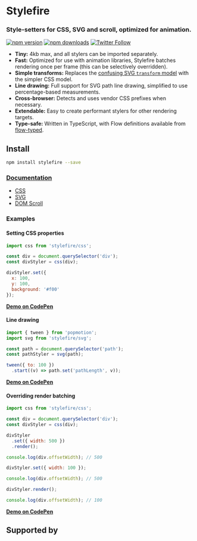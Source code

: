 # Stylefire

### Style-setters for CSS, SVG and scroll, optimized for animation.

[![npm version](https://img.shields.io/npm/v/stylefire.svg?style=flat-square)](https://www.npmjs.com/package/stylefire)
[![npm downloads](https://img.shields.io/npm/dm/stylefire.svg?style=flat-square)](https://www.npmjs.com/package/stylefire)
[![Twitter Follow](https://img.shields.io/twitter/follow/espadrine.svg?style=social&label=Follow)](http://twitter.com/popmotionjs)

- **Tiny:** 4kb max, and all stylers can be imported separately.
- **Fast:** Optimized for use with animation libraries, Stylefire batches rendering once per frame (this can be selectively overridden).
- **Simple transforms:** Replaces the [confusing SVG `transform` model](https://css-tricks.com/transforms-on-svg-elements/) with the simpler CSS model.
- **Line drawing:** Full support for SVG path line drawing, simplified to use percentage-based measurements.
- **Cross-browser:** Detects and uses vendor CSS prefixes when necessary.
- **Extendable:** Easy to create performant stylers for other rendering targets.
- **Type-safe:** Written in TypeScript, with Flow definitions available from [flow-typed](https://github.com/flowtype/flow-typed).

## Install

```bash
npm install stylefire --save
```

### [Documentation](https://popmotion.io/api/stylefire)
- [CSS](https://popmotion.io/api/css)
- [SVG](https://popmotion.io/api/svg)
- [DOM Scroll](https://popmotion.io/api/dom-scroll)

### Examples

#### Setting CSS properties

```javascript
import css from 'stylefire/css';

const div = document.querySelector('div');
const divStyler = css(div);

divStyler.set({
  x: 100,
  y: 100,
  background: '#f00'
});
```

**[Demo on CodePen]()**

#### Line drawing

```javascript
import { tween } from 'popmotion';
import svg from 'stylefire/svg';

const path = document.querySelector('path');
const pathStyler = svg(path);

tween({ to: 100 })
  .start((v) => path.set('pathLength', v));
```

**[Demo on CodePen](https://codepen.io/popmotion/pen/JryxRb)**

#### Overriding render batching

```javascript
import css from 'stylefire/css';

const div = document.querySelector('div');
const divStyler = css(div);

divStyler
  .set({ width: 500 })
  .render();

console.log(div.offsetWidth); // 500

divStyler.set({ width: 100 });

console.log(div.offsetWidth); // 500

divStyler.render();

console.log(div.offsetWidth); // 100
```

**[Demo on CodePen](https://codepen.io/popmotion/pen/pWrGym)**

## Supported by

